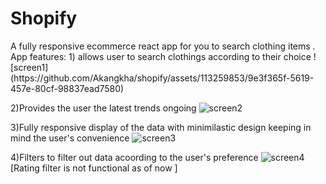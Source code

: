<h1>Shopify </h1>
A fully responsive ecommerce react app for you to search clothing items .
App features:
1) allows user to search clothings according to their choice
![screen1](https://github.com/Akangkha/shopify/assets/113259853/9e3f365f-5619-457e-80cf-98837ead7580)


2)Provides the user the latest trends ongoing 
![screen2](https://github.com/Akangkha/shopify/assets/113259853/5b1e29d2-543d-405a-9b1d-4a83ea6b3a7a)

3)Fully responsive display of the data with minimilastic design keeping in mind the user's convenience
![screen3](https://github.com/Akangkha/shopify/assets/113259853/c9066769-e9ec-40ab-ac65-0148b7888d31)

4)Filters to filter out data acoording to the user's preference
![screen4](https://github.com/Akangkha/shopify/assets/113259853/e27bb6c7-6c31-4d66-a753-65207737b4de)
[Rating filter is not functional as of now ]
